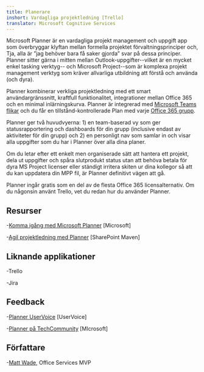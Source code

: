```yaml
---
title: Planerare
inshort: Vardagliga projektledning [Trello]
translator: Microsoft Cognitive Services
---
```



Microsoft Planner är en vardagliga projekt management och uppgift app som överbryggar klyftan mellan formella projektet förvaltningsprinciper och, Tja, alla är ”jag behöver bara få saker gjorda” svar på dessa principer. Planner sitter gärna i mitten mellan Outlook-uppgifter--vilket är en mycket enkel tasking verktyg-- och Microsoft Project--som är komplexa projekt management verktyg som kräver allvarliga utbildning att förstå och använda (och dyra). 

Planner kombinerar verkliga projektledning med ett smart användargränssnitt, kraftfull funktionalitet, integrationer mellan Office 365 och en minimal inlärningskurva. Planner är integrerad med [Microsoft Teams flikar](https://blogs.technet.microsoft.com/skypehybridguy/2017/08/30/microsoft-teams-using-planner-to-stay-organized/) och du får en tillstånd-kontrollerade Plan med varje [Office 365 grupp](http://icsh.pt/O365groups).

Planner ger två huvudvyerna: 1) en team-baserad vy som ger statusrapportering och dashboards för din grupp (inclusive endast av aktiviteter för din grupp) och 2) en personligt nav som samlar in och visar alla uppgifter som du har i Planner över alla dina planer.

Om du letar efter ett enkelt men organiserade sätt att hantera ett projekt, dela ut uppgifter och spåra slutprodukt status utan att behöva betala för dyra MS Project licenser eller ständigt irritera skiten ur dina kollegor så att du kan uppdatera din MPP fil, är Planner definitivt vägen att gå.

Planner ingår gratis som en del av de flesta Office 365 licensalternativ. Om du någonsin använt Trello, vet du redan hur du använder Planner.

Resurser
---------

-[Komma igång med Microsoft Planner](https://support.office.com/en-us/article/Microsoft-Planner-help-4a9a13c6-3adf-4a60-a6fc-15c0b15e16fc?ui=en-US&rs=en-US&ad=US)
    \[Microsoft\]

-[Agil projektledning med Planner](https://sharepointmaven.com/how-to-use-microsoft-planner-for-agile-and-scrum-projects/)
    \[SharePoint Maven\]

Liknande applikationer
--------------------

-Trello

-Jira

Feedback
---------

-[Planner UserVoice](https://planner.uservoice.com/forums/330525-microsoft-planner-feedback-forum)
    \[UserVoice\]

-[Planner på TechCommunity](https://techcommunity.microsoft.com/t5/Planner/ct-p/Planner)
    \[MIcrosoft\]

Författare
---------

-[Matt Wade](https://www.linkedin.com/in/thatmattwade/), Office Services MVP



